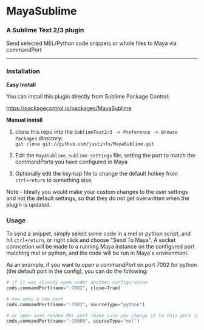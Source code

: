 # MayaSublime
### A Sublime Text 2/3 plugin

Send selected MEL/Python code snippets or whole files to Maya via commandPort

----------

### Installation

**Easy Install**

You can install this plugin directly from Sublime Package Control:

https://packagecontrol.io/packages/MayaSublime

**Manual install**

1. clone this repo into the `SublimeText2/3 -> Preference -> Browse Packages` directory:  
`git clone git://github.com/justinfx/MayaSublime.git`

2. Edit the `MayaSublime.sublime-settings` file, setting the port to match the commandPorts you have configured in Maya

3. Optionally edit the keymap file to change the default hotkey from `ctrl+return` to something else.

Note - Ideally you would make your custom changes to the user settings and not the default settings, so that they do not get overwritten when the plugin is updated.

### Usage

To send a snippet, simply select some code in a mel or python script, and hit `ctrl+return`, or right click and choose "Send To Maya".
A socket conncetion will be made to a running Maya instance on the configured port matching mel or python, and the code will be 
run in Maya's environment.

As an example, if you want to open a commandPort on port 7002 for python (the default port in the config), you can do the following:

```python
# if it was already open under another configuration
cmds.commandPort(name=":7002", close=True)

# now open a new port
cmds.commandPort(name=":7002", sourceType="python")

# or open some random MEL port (make sure you change it to this port in your config file)
cmds.commandPort(name=":10000", sourceType="mel")

```
